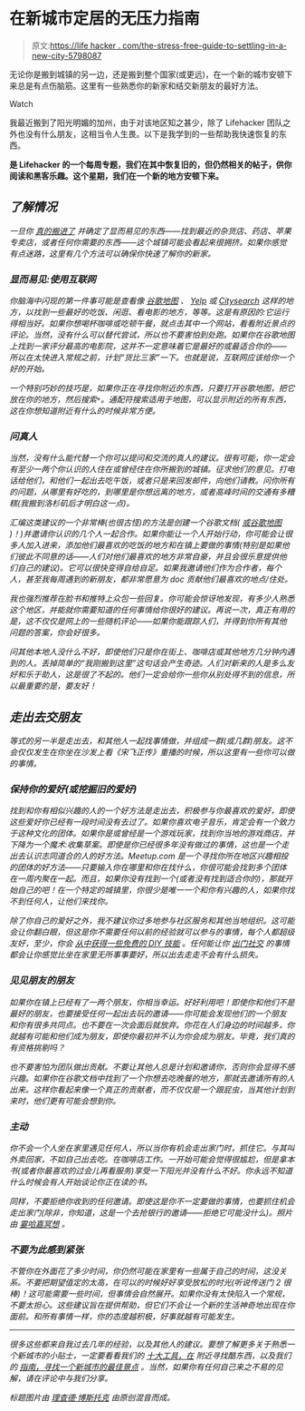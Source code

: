 # 在新城市定居的无压力指南

> 原文:[https://life hacker . com/the-stress-free-guide-to-settling-in-a-new-city-5798087](https://lifehacker.com/the-stress-free-guide-to-settling-down-in-a-new-city-5798087)

无论你是搬到城镇的另一边，还是搬到整个国家(或更远)，在一个新的城市安顿下来总是有点伤脑筋。这里有一些熟悉你的新家和结交新朋友的最好方法。

Watch

我最近搬到了阳光明媚的加州，由于对该地区知之甚少，除了 Lifehacker 团队之外也没有什么朋友，这相当令人生畏。以下是我学到的一些帮助我快速恢复的东西。

[](http://lifehacker.com/tag/blast-from-the-past)**是 Lifehacker 的一个每周专题，我们在其中恢复旧的，但仍然相关的帖子，供你阅读和黑客乐趣。这个星期，我们在一个新的地方安顿下来。**

## *了解情况*

*一旦你 [真的搬进了](https://lifehacker.com/seven-things-i-learned-after-moving-across-the-country-1221354282) 并确定了显而易见的东西——找到最近的杂货店、药店、苹果专卖店，或者任何你需要的东西——这个城镇可能会看起来很拥挤。如果你感觉有点迷路，这里有几个方法可以确保你快速了解你的新家。*

### *显而易见:使用互联网*

*你脑海中闪现的第一件事可能是查看像 [谷歌地图](http://maps.google.com/) 、 [Yelp](http://www.yelp.com) 或 [Citysearch](http://citysearch.com) 这样的地方，以找到一些最好的吃饭、闲逛、看电影的地方，等等。这是有原因的:它运行得相当好。如果你想喝杯咖啡或吃顿午餐，就点击其中一个网站，看看附近景点的评论。当然，没有什么可以替代尝试，所以也不要害怕到处跑。如果你在谷歌地图上找到一家评分最高的电影院，这并不一定意味着它是最好的或最适合你的——所以在太快进入常规之前，计划“货比三家”一下。也就是说，互联网应该给你一个好的开始。* 

*一个特别巧妙的技巧是，如果你正在寻找你附近的东西，只要打开谷歌地图，把它放在你的地方，然后搜索`*`。通配符搜索适用于地图，可以显示附近的所有东西，这在你想知道附近有什么的时候非常方便。*

### *问真人*

*当然，没有什么能代替一个你可以提问和交流的真人的建议。很有可能，你一定会有至少一两个你认识的人住在或曾经住在你所搬到的城镇。征求他们的意见。打电话给他们，和他们一起出去吃午饭，或者只是来回发邮件，向他们请教。问你所有的问题，从哪里有好吃的，到哪里是你想远离的地方，或者高峰时间的交通有多糟糕(我搬到洛杉矶后才明白这一点)。* 

*汇编这类建议的一个非常棒(也很古怪)的方法是创建一个谷歌文档( [或谷歌地图](https://lifehacker.com/never-argue-about-where-to-eat-again-create-your-own-c-5893764) )！)并邀请你认识的几个人一起合作。如果你能让一个人开始行动，你可能会让很多人加入进来，添加他们最喜欢的吃饭的地方和在镇上要做的事情(特别是如果他们彼此不同意的话——人们对他们最喜欢的地方非常自豪，并且会很乐意提供他们自己的建议)。它可以很快变得自给自足。如果我邀请他们作为合作者，每个人，甚至我每周遇到的新朋友，都非常愿意为 doc 贡献他们最喜欢的地点/住处。*

*我也强烈推荐在脸书和推特上众包一些回复。你可能会惊讶地发现，有多少人熟悉这个地区，并能就你需要知道的任何事情给你很好的建议。再说一次，真正有用的是，这不仅仅是网上的一些随机评论——如果你能跟踪人们，并得到你所有其他问题的答案，你会好很多。*

*问其他本地人没什么不好，即使他们只是你在街上、咖啡店或其他地方几分钟内遇到的人。丢掉简单的“我刚搬到这里”这句话会产生奇迹。人们对新来的人是多么友好和乐于助人，这是很了不起的。他们一定会给你一些你从别处得不到的信息，所以最重要的是，要友好！*

## *走出去交朋友*

*等式的另一半是走出去，和其他人一起找事情做，并组成一群(或几群)朋友。这不会仅仅发生在你坐在沙发上看《宋飞正传》重播的时候，所以这里有一些你可以做的事情。*

### *保持你的爱好(或挖掘旧的爱好)*

*找到和你有相似兴趣的人的一个好方法是走出去，积极参与你最喜欢的爱好，即使这些爱好你已经有一段时间没有去过了。如果你喜欢电子音乐，肯定会有一个致力于这种文化的团体。如果你是或曾经是一个游戏玩家，找到你当地的游戏商店，并下降为一个魔术:收集草案。即使是你已经很多年没有做过的事情，这也是一个走出去认识志同道合的人的好方法。Meetup.com 是一个寻找你所在地区兴趣相投的团体的好方法——只要输入你在哪里和你在找什么，你很可能会找到多个团体在一周内聚在一起。而且，如果你没有找到一个(或者没有找到适合你的)，那就开始自己的吧！在一个特定的城镇里，你很少是唯一一个和你有兴趣的人，如果你找不到任何人，让他们来找你。*

*除了你自己的爱好之外，我不建议你过多地参与社区服务和其他当地组织。这可能会让你翻白眼，但这是你不需要任何以前的经验就可以参与的事情，每个人都超级友好，至少，你会 [从中获得一些免费的 DIY 技能](http://lifehacker.com/get-free-home-repair-lessons-by-volunteering-5668750) 。任何能让你 [出门社交](https://lifehacker.com/why-its-so-hard-to-make-friends-after-college-and-wha-488975744) 的事情都会让你感觉比坐在家里无所事事要好，所以出去走走不会有什么损失。*

### *见见朋友的朋友*

*如果你在镇上已经有了一两个朋友，你相当幸运。好好利用吧！即使你和他们不是最好的朋友，也要接受任何一起出去玩的邀请——你可能会发现他们的一个朋友和你有很多共同点。也不要在一次会面后就放弃。你花在人们身边的时间越多，你就越有可能和他们成为朋友，即使你最初并不认为你会成为朋友。毕竟，我们真的有资格挑剔吗？*

*也不要害怕为团队做出贡献。不要让其他人总是计划和邀请你，否则你会显得不感兴趣。如果你在谷歌文档中找到了一个你想去吃晚餐的地方，那就去邀请所有的人出来。这样你看起来像一个真正的贡献者，而不仅仅是一个跟屁虫，当其他计划到来时，他们更有可能会想到你。*

### *主动*

*你不会一个人坐在家里遇见任何人，所以当你有机会走出家门时，抓住它。与其叫外卖回家，不如自己出去吃。在咖啡店工作。一开始可能会觉得很尴尬，但是拿本书(或者你最喜欢的过会儿再看服务)享受一下阳光并没有什么不好。你永远不知道什么时候会有人开始谈论你正在读的书。*

*同样，不要拒绝你收到的任何邀请。即使这是你不一定要做的事情，也要抓住机会走出家门(除非，你知道，这是一个去抢银行的邀请——拒绝它可能没什么)。*照片由* [*霎哈嘉冥想*](http://www.flickr.com/photos/sahajameditation/4625408407/) 。*

### *不要为此感到紧张*

*不管你在外面花了多少时间，你仍然可能在家里有一些属于自己的时间，这没关系。不要把期望值定的太高，在可以的时候好好享受放松的时光(听说传送门 2 很棒)！这可能需要一些时间，但事情会自然展开。如果你没有太快陷入一个常规，不要太担心。这些建议旨在提供帮助，但它们不会让一个新的生活神奇地出现在你面前。和所有事情一样，你的态度越积极，好事就越有可能发生。*

* * *

*很多这些都来自我过去几年的经验，以及其他人的建议。要想了解更多关于熟悉一个新城市的小贴士，一定要看看我们的 [十大工具，在](https://lifehacker.com/top-10-tools-for-finding-cool-stuff-nearby-5465334) 附近寻找酷东西，以及我们的 [指南，寻找一个新城市的最佳景点](http://lifehacker.com/find-the-best-spots-in-new-cities-with-these-tools-5448978) 。当然，如果你有任何自己来之不易的见解，请在评论中与我们分享。*

**标题图片由* [*理查德·博斯托克*](http://www.flickr.com/photos/16968022@N03/4486130405/) *由原创混音而成。**